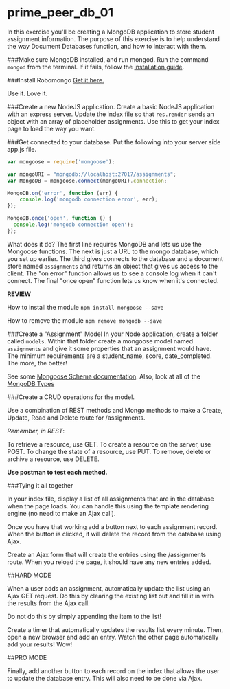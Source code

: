 # prime_peer_db_01
In this exercise you'll be creating a MongoDB application to store student assignment information. The purpose of this exercise is to help understand the way Document Databases function, and how to interact with them.

###Make sure MongoDB installed, and run mongod.
Run the command `mongod` from the terminal. If it fails, follow the [installation guide](http://docs.mongodb.org/manual/tutorial/install-mongodb-on-os-x/).

###Install Robomongo
[Get it here.](http://robomongo.org/)

Use it. Love it.

###Create a new NodeJS application. 
Create a basic NodeJS application with an express server. Update the index file so that `res.render` sends an object with an array of placeholder assignments. Use this to get your index page to load the way you want.

###Get connected to your database.
Put the following into your server side app.js file.

``` JavaScript
var mongoose = require('mongoose');

var mongoURI = "mongodb://localhost:27017/assignments";
var MongoDB = mongoose.connect(mongoURI).connection;

MongoDB.on('error', function (err) {
    console.log('mongodb connection error', err);
});

MongoDB.once('open', function () {
  console.log('mongodb connection open');
});
```

What does it do? The first line requires MongoDB and lets us use the Mongoose functions. The next is just a URL to the mongo database, which you set up earlier. The third gives connects to the database and a document store named `assignments` and returns an object that gives us access to the client. The "on error" function allows us to see a console log when it can't connect. The final "once open" function lets us know when it's connected. 

**REVIEW**

How to install the module
`npm install mongoose --save`

How to remove the module
`npm remove mongodb --save`

###Create a "Assignment" Model
In your Node application, create a folder called `models`. Within that folder create a mongoose model named `assignments` and give it some properties that an assignment would have. The minimum requirements are a student_name, score, date_completed. The more, the better!

See some [Mongoose Schema documentation](http://mongoosejs.com/docs/guide.html).
Also, look at all of the [MongoDB Types](http://docs.mongodb.org/manual/reference/bson-types/)

###Create a CRUD operations for the model.

Use a combination of REST methods and Mongo methods to make a Create, Update, Read and Delete route for /assignments. 

*Remember, in REST*:

To retrieve a resource, use GET. 
To create a resource on the server, use POST.
To change the state of a resource, use PUT.
To remove, delete or archive a resource, use DELETE.

**Use postman to test each method.**

###Tying it all together

In your index file, display a list of all assignments that are in the database when the page loads. You can handle this using the template rendering engine (no need to make an Ajax call).

Once you have that working add a button next to each assignment record. When the button is clicked, it will delete the record from the database using Ajax.

Create an Ajax form that will create the entries using the /assignments route. When you reload the page, it should have any new entries added. 

##HARD MODE

When a user adds an assignment, automatically update the list using an Ajax GET request. Do this by clearing the existing list out and fill it in with the results from the Ajax call. 

Do not do this by simply appending the item to the list! 

Create a timer that automatically updates the results list every minute. Then, open a new browser and add an entry. Watch the other page automatically add your results! Wow!

##PRO MODE

Finally, add another button to each record on the index that allows the user to update the database entry. This will also need to be done via Ajax. 
